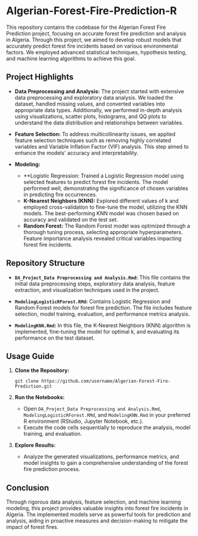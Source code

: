# Algerian-Forest-Fire-Prediction-R

This repository contains the codebase for the Algerian Forest Fire Prediction project, focusing on accurate forest fire prediction and analysis in Algeria. Through this project, we aimed to develop robust models that accurately predict forest fire incidents based on various environmental factors. We employed advanced statistical techniques, hypothesis testing, and machine learning algorithms to achieve this goal.

## Project Highlights

- **Data Preprocessing and Analysis:** The project started with extensive data preprocessing and exploratory data analysis. We loaded the dataset, handled missing values, and converted variables into appropriate data types. Additionally, we performed in-depth analysis using visualizations, scatter plots, histograms, and QQ plots to understand the data distribution and relationships between variables.

- **Feature Selection:** To address multicollinearity issues, we applied feature selection techniques such as removing highly correlated variables and Variable Inflation Factor (VIF) analysis. This step aimed to enhance the models' accuracy and interpretability.

- **Modeling:**
  - **Logistic Regression: Trained a Logistic Regression model using selected features to predict forest fire incidents. The model performed well, demonstrating the significance of chosen variables in predicting fire occurrences.
  - **K-Nearest Neighbors (KNN):** Explored different values of k and employed cross-validation to fine-tune the model, utilizing the KNN models. The best-performing KNN model was chosen based on accuracy and validated on the test set.
  - **Random Forest:** The Random Forest model was optimized through a thorough tuning process, selecting appropriate hyperparameters. Feature importance analysis revealed critical variables impacting forest fire incidents.

## Repository Structure

- **`DA_Project_Data Preprocessing and Analysis.Rmd`:** This file contains the initial data preprocessing steps, exploratory data analysis, feature extraction, and visualization techniques used in the project.

- **`ModelingLogisticRForest.RMd`:** Contains Logistic Regression and Random Forest models for forest fire prediction. The file includes feature selection, model training, evaluation, and performance metrics analysis.

- **`ModelingKNN.Rmd`:** In this file, the K-Nearest Neighbors (KNN) algorithm is implemented, fine-tuning the model for optimal k, and evaluating its performance on the test dataset.

## Usage Guide

1. **Clone the Repository:**
   ```
   git clone https://github.com/username/Algerian-Forest-Fire-Prediction.git
   ```

2. **Run the Notebooks:**
   - Open `DA_Project_Data Preprocessing and Analysis.Rmd`, `ModelingLogisticRForest.RMd`, and `ModelingKNN.Rmd` in your preferred R environment (RStudio, Jupyter Notebook, etc.).
   - Execute the code cells sequentially to reproduce the analysis, model training, and evaluation.

3. **Explore Results:**
   - Analyze the generated visualizations, performance metrics, and model insights to gain a comprehensive understanding of the forest fire prediction process.

## Conclusion

Through rigorous data analysis, feature selection, and machine learning modeling, this project provides valuable insights into forest fire incidents in Algeria. The implemented models serve as powerful tools for prediction and analysis, aiding in proactive measures and decision-making to mitigate the impact of forest fires.
